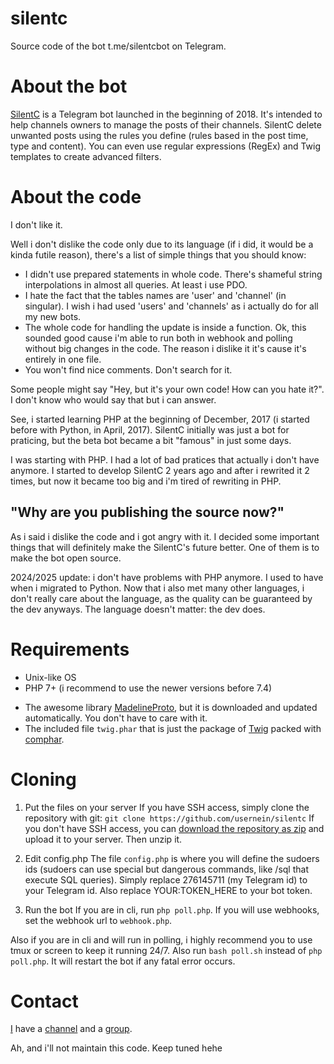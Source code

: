 # silentc
Source code of the bot t.me/silentcbot on Telegram.

# About the bot
[SilentC](https://t.me/silentcbot) is a Telegram bot launched in the beginning of 2018. It's intended to help channels owners to manage the posts of their channels. SilentC delete unwanted posts using the rules you define (rules based in the post time, type and content). You can even use regular expressions (RegEx) and Twig templates to create advanced filters.

# About the code
I don't like it.

Well i don't dislike the code only due to its language (if i did, it would be a kinda futile reason), there's a list of simple things that you should know:
* I didn't use prepared statements in whole code. There's shameful string interpolations in almost all queries. At least i use PDO.
* I hate the fact that the tables names are 'user' and 'channel' (in singular). I wish i had used 'users' and 'channels' as i actually do for all my new bots.
* The whole code for handling the update is inside a function. Ok, this sounded good cause i'm able to run both in webhook and polling without big changes in the code. The reason i dislike it it's cause it's entirely in one file.
* You won't find nice comments. Don't search for it.

Some people might say "Hey, but it's your own code! How can you hate it?". I don't know who would say that but i can answer.

See, i started learning PHP at the beginning of December, 2017 (i started before with Python, in April, 2017). SilentC initially was just a bot for praticing, but the beta bot became a bit "famous" in just some days.

I was starting with PHP. I had a lot of bad pratices that actually i don't have anymore. I started to develop SilentC 2 years ago and after i rewrited it 2 times, but now it became too big and i'm tired of rewriting in PHP.

## "Why are you publishing the source now?"
As i said i dislike the code and i got angry with it. I decided some important things that will definitely make the SilentC's future better. One of them is to make the bot open source.

2024/2025 update: i don't have problems with PHP anymore. I used to have when i migrated to Python. Now that i also met many other languages, i don't really care about the language, as the quality can be guaranteed by the dev anyways. The language doesn't matter: the dev does.

# Requirements
* Unix-like OS
* PHP 7+ (i recommend to use the newer versions before 7.4)

- The awesome library [MadelineProto](https://github.com/danog/MadelineProto), but it is downloaded and updated automatically. You don't have to care with it.
- The included file `twig.phar` that is just the package of [Twig](https://twig.symfony.com) packed with [comphar](https://github.com/mpyw/comphar).

# Cloning
1. Put the files on your server
If you have SSH access, simply clone the repository with git:
`git clone https://github.com/usernein/silentc`
If you don't have SSH access, you can [download the repository as zip](https://github.com/usernein/silentc/archive/master.zip) and upload it to your server. Then unzip it.

2. Edit config.php
The file `config.php` is where you will define the sudoers ids (sudoers can use special but dangerous commands, like /sql that execute SQL queries).
Simply replace 276145711 (my Telegram id) to your Telegram id.
Also replace YOUR:TOKEN_HERE to your bot token.

3. Run the bot
If you are in cli, run `php poll.php`. If you will use webhooks, set the webhook url to `webhook.php`.

Also if you are in cli and will run in polling, i highly recommend you to use tmux or screen to keep it running 24/7. Also run `bash poll.sh` instead of `php poll.php`. It will restart the bot if any fatal error occurs.

# Contact
[I](https://t.me/usernein) have a [channel](https://t.me/hpxlist) and a [group](https://t.me/silentcchat).

Ah, and i'll not maintain this code. Keep tuned hehe
